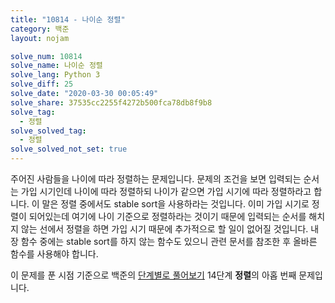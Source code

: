 ```yaml
---
title: "10814 - 나이순 정렬"
category: 백준
layout: nojam

solve_num: 10814
solve_name: 나이순 정렬
solve_lang: Python 3
solve_diff: 25
solve_date: "2020-03-30 00:05:49"
solve_share: 37535cc2255f4272b500fca78db8f9b8
solve_tag:
  - 정렬
solve_solved_tag:
  - 정렬
solve_solved_not_set: true
---
```


주어진 사람들을 나이에 따라 정렬하는 문제입니다. 문제의 조건을 보면 입력되는 순서는 가입 시기인데 나이에 따라 정렬하되 나이가 같으면 가입 시기에 따라 정렬하라고 합니다. 이 말은 정렬 중에서도 stable sort을 사용하라는 것입니다. 이미 가입 시기로 정렬이 되어있는데 여기에 나이 기준으로 정렬하라는 것이기 때문에 입력되는 순서를 해치지 않는 선에서 정렬을 하면 가입 시기 때문에 추가적으로 할 일이 없어질 것입니다. 내장 함수 중에는 stable sort를 하지 않는 함수도 있으니 관련 문서를 참조한 후 올바른 함수를 사용해야 합니다.

이 문제를 푼 시점 기준으로 백준의 [단계별로 풀어보기](http://noj.am/p/s) 14단계 **정렬**의 아홉 번째 문제입니다.
